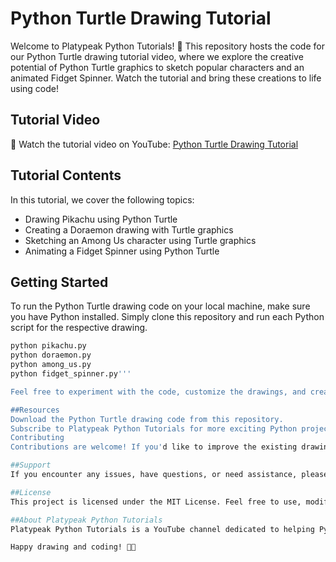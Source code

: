 # Python Turtle Drawing Tutorial

Welcome to Platypeak Python Tutorials! 🐢 This repository hosts the code for our Python Turtle drawing tutorial video, where we explore the creative potential of Python Turtle graphics to sketch popular characters and an animated Fidget Spinner. Watch the tutorial and bring these creations to life using code!

## Tutorial Video

🎥 Watch the tutorial video on YouTube: [Python Turtle Drawing Tutorial](https://youtube.com/shorts/1SLXoxcqfHU?si=BkXWPxqTW7XNDXUg)

## Tutorial Contents

In this tutorial, we cover the following topics:

- Drawing Pikachu using Python Turtle
- Creating a Doraemon drawing with Turtle graphics
- Sketching an Among Us character using Turtle graphics
- Animating a Fidget Spinner using Python Turtle

## Getting Started

To run the Python Turtle drawing code on your local machine, make sure you have Python installed. Simply clone this repository and run each Python script for the respective drawing.

```bash
python pikachu.py
python doraemon.py
python among_us.py
python fidget_spinner.py'''

Feel free to experiment with the code, customize the drawings, and create your own Turtle art!

##Resources
Download the Python Turtle drawing code from this repository.
Subscribe to Platypeak Python Tutorials for more exciting Python projects and tutorials.
Contributing
Contributions are welcome! If you'd like to improve the existing drawings or add new ones, please fork this repository, make your changes, and submit a pull request. We appreciate your contributions!

##Support
If you encounter any issues, have questions, or need assistance, please don't hesitate to open an issue. We're here to help.

##License
This project is licensed under the MIT License. Feel free to use, modify, and distribute the code as needed. See the LICENSE file for more details.

##About Platypeak Python Tutorials
Platypeak Python Tutorials is a YouTube channel dedicated to helping Python enthusiasts learn and master Python programming. We provide tutorials, project ideas, and coding tips to help you become a proficient Python developer. Subscribe to our YouTube channel for more Python content.

Happy drawing and coding! 🚀🎨
